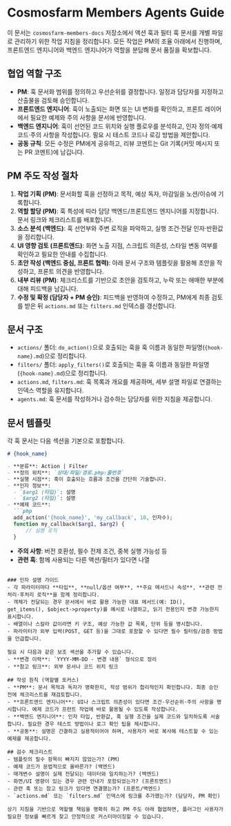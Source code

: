 # Cosmosfarm Members Agents Guide

이 문서는 `cosmosfarm-members-docs` 저장소에서 액션 훅과 필터 훅 문서를 개별 파일로 관리하기 위한 작업 지침을 정리합니다. 모든 작업은 PM의 조율 아래에서 진행하며, 프론트엔드 엔지니어와 백엔드 엔지니어가 역할을 분담해 문서 품질을 확보합니다.

## 협업 역할 구조
- **PM**: 훅 문서화 범위를 정의하고 우선순위를 결정합니다. 일정과 담당자를 지정하고 산출물을 검토해 승인합니다.
- **프론트엔드 엔지니어**: 훅이 노출되는 화면 또는 UI 변화를 확인하고, 프론트 레이어에서 필요한 예제와 주의 사항을 문서에 반영합니다.
- **백엔드 엔지니어**: 훅이 선언된 코드 위치와 실행 플로우를 분석하고, 인자 정의·예제 코드·주의 사항을 작성합니다. 필요 시 테스트 코드나 로깅 방법을 제안합니다.
- **공동 규칙**: 모든 수정은 PM에게 공유하고, 리뷰 코멘트는 Git 기록(커밋 메시지 또는 PR 코멘트)에 남깁니다.

## PM 주도 작성 절차
1. **작업 기획 (PM)**: 문서화할 훅을 선정하고 목적, 예상 독자, 마감일을 노션/이슈에 기록합니다.
2. **역할 할당 (PM)**: 훅 특성에 따라 담당 백엔드/프론트엔드 엔지니어를 지정합니다. 문서 링크와 체크리스트를 배포합니다.
3. **소스 분석 (백엔드)**: 훅 선언부와 주변 로직을 파악하고, 실행 조건·전달 인자·반환값을 정리합니다.
4. **UI 영향 검토 (프론트엔드)**: 화면 노출 지점, 스크립트 의존성, 스타일 변동 여부를 확인하고 필요한 안내를 수집합니다.
5. **초안 작성 (백엔드 중심, 프론트 협력)**: 아래 문서 구조와 템플릿을 활용해 초안을 작성하고, 프론트 의견을 반영합니다.
6. **내부 리뷰 (PM)**: 체크리스트를 기반으로 초안을 검토하고, 누락 또는 애매한 부분에 대해 피드백을 남깁니다.
7. **수정 및 확정 (담당자 + PM 승인)**: 피드백을 반영하여 수정하고, PM에게 최종 검토를 받은 뒤 `actions.md` 또는 `filters.md` 인덱스를 갱신합니다.

## 문서 구조
- `actions/` 폴더: `do_action()`으로 호출되는 훅을 훅 이름과 동일한 파일명(`{hook-name}.md`)으로 정리합니다.
- `filters/` 폴더: `apply_filters()`로 호출되는 훅을 훅 이름과 동일한 파일명(`{hook-name}.md`)으로 정리합니다.
- `actions.md`, `filters.md`: 훅 목록과 개요를 제공하며, 세부 설명 파일로 연결하는 인덱스 역할을 유지합니다.
- `agents.md`: 훅 문서를 작성하거나 검수하는 담당자를 위한 지침을 제공합니다.

## 문서 템플릿
각 훅 문서는 다음 섹션을 기본으로 포함합니다.

```markdown
# {hook_name}

- **분류**: Action | Filter
- **정의 위치**: `상대/파일/경로.php:줄번호`
- **실행 시점**: 훅이 호출되는 흐름과 조건을 간단히 기술합니다.
- **인자 정보**:
  - `$arg1 (타입)`: 설명
  - `$arg2 (타입)`: 설명
- **예제 코드**:
  ```php
  add_action('{hook_name}', 'my_callback', 10, 인자수);
  function my_callback($arg1, $arg2) {
      // 실행 로직
  }
  ```
- **주의 사항**: 버전 호환성, 필수 전제 조건, 중복 실행 가능성 등
- **관련 훅**: 함께 사용되는 다른 액션/필터가 있다면 나열
```

### 인자 설명 가이드
- 각 파라미터마다 **타입**, **null/옵션 여부**, **주요 메서드나 속성**, **관련 전처리·후처리 로직**을 함께 정리합니다.
- 객체가 전달되는 경우 문서에서 바로 활용 가능한 대표 메서드(예: ID(), get_items(), $object->property)를 예시로 나열하고, 읽기 전용인지 변경 가능한지 표시합니다.
- 배열이나 스칼라 값이라면 키 구조, 예상 가능한 값 목록, 단위 등을 명시합니다.
- 파라미터가 외부 입력(POST, GET 등)을 그대로 포함할 수 있다면 필수 필터링/검증 방법을 언급합니다.

필요 시 다음과 같은 보조 섹션을 추가할 수 있습니다.
- **변경 이력**: `YYYY-MM-DD - 변경 내용` 형식으로 정리
- **참고 링크**: 외부 문서나 코드 위치 링크

## 작성 원칙 (역할별 포커스)
- **PM**: 문서 목적과 독자가 명확한지, 작성 범위가 합리적인지 확인합니다. 최종 승인 전에 체크리스트를 재검토합니다.
- **프론트엔드 엔지니어**: UI나 스크립트 의존성이 있다면 조건·우선순위·주의 사항을 명시합니다. 예제 코드가 프런트 작업에 바로 활용될 수 있도록 작성합니다.
- **백엔드 엔지니어**: 인자 타입, 반환값, 훅 실행 조건을 실제 코드와 일치하도록 서술합니다. 필요한 경우 테스트 방법이나 로그 확인 팁을 제시합니다.
- **공동**: 설명은 간결하고 실용적이어야 하며, 사용자가 바로 복사해 테스트할 수 있는 예제를 제공합니다.

## 검수 체크리스트
- 템플릿의 필수 항목이 빠지지 않았는가? (PM)
- 예제 코드가 문법적으로 올바른가? (백엔드)
- 매개변수 설명이 실제 전달되는 데이터와 일치하는가? (백엔드)
- 화면/UI 영향이 있는 경우 관련 안내가 포함되었는가? (프론트엔드)
- 관련 훅 또는 참고 링크가 있다면 연결했는가? (프론트/백엔드)
- `actions.md` 또는 `filters.md` 인덱스에 링크를 추가했는가? (담당자, PM 확인)

상기 지침을 기반으로 역할별 책임을 명확히 하고 PM 주도 아래 협업하면, 플러그인 사용자가 필요한 정보를 빠르게 찾고 안정적으로 커스터마이징할 수 있습니다.
